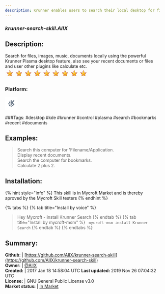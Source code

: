 ```yaml
---
description: Krunner enables users to search their local desktop for files, images, recent documents, bookmarks and utilize other krunner plugins
---
```


### _krunner-search-skill.AIIX_  
## Description:  
Search for files, images, music, documents locally using the powerful Krunner Plasma desktop feature, also see your recent documents or files and user other plugins like calculate etc.  
![](../.gitbook/assets/star.png)![](../.gitbook/assets/star.png)![](../.gitbook/assets/star.png)![](../.gitbook/assets/star.png)![](../.gitbook/assets/star.png)![](../.gitbook/assets/star.png)![](../.gitbook/assets/star.png)![](../.gitbook/assets/star.png)![](../.gitbook/assets/star.png)  
### Platform:  
 ![plasmoid](../.gitbook/assets/kde.png)   
  
###Tags: \#desktop \#kde \#krunner \#control \#plasma \#search \#bookmarks \#recent \#documents   
## Examples:  
> Search this computer for 'Filename/Application.  
> Display recent documents.  
> Search the computer for bookmarks.  
> Calculate 2 plus 2.  
  
## Installation:  
{% hint style="info" %}
This skill is in Mycroft Market and is thereby aproved by the Mycroft Skill testers
{% endhint %}
    
{% tabs %}
{% tab title="Install by voice" %}
> Hey Mycroft - install Krunner Search
{% endtab %}
  {% tab title="Install by mycroft-msm" %}
``` mycroft-msm install Krunner Search```
{% endtab %}
  {% endtabs %}
    
## Summary:  
**Github:** | [https://github.com/AIIX/krunner-search-skill](https://github.com/AIIX/krunner-search-skill)  
**Owner:** | [@AIIX](https://github.com/AIIX)  
**Created:** | 2017 Jan 18 14:58:04 UTC  **Last updated:** 2019 Nov 26 07:04:32 UTC  
**License:** | GNU General Public License v3.0  
**Market status:** | [In Market](https://market.mycroft.ai/skill/krunner-search-skill)  
